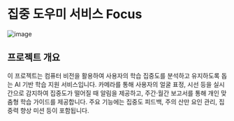 # 집중 도우미 서비스 Focus
![image](https://github.com/user-attachments/assets/bca97cb5-3d39-4cda-a59e-6d1420c062a8)

## 프로젝트 개요
이 프로젝트는 컴퓨터 비전을 활용하여 사용자의 학습 집중도를 분석하고 유지하도록 돕는 AI 기반 학습 지원 서비스입니다. 카메라를 통해 사용자의 얼굴 표정, 시선 등을 실시간으로 감지하여 집중도가 떨어질 때 알림을 제공하고, 주간·월간 보고서를 통해 개인 맞춤형 학습 가이드를 제공합니다. 주요 기능에는 집중도 피드백, 주의 산만 요인 관리, 집중력 향상 미션 등이 포함됩니다.
